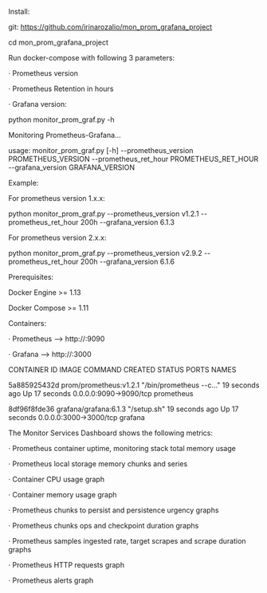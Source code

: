 Install:

git: https://github.com/irinarozalio/mon_prom_grafana_project

cd mon_prom_grafana_project


Run docker-compose with following 3 parameters: 

· Prometheus version

· Prometheus Retention in hours 

· Grafana version:


python monitor_prom_graf.py -h

Monitoring Prometheus-Grafana...

usage: monitor_prom_graf.py [-h] --prometheus_version PROMETHEUS_VERSION
                            --prometheus_ret_hour PROMETHEUS_RET_HOUR
                            --grafana_version GRAFANA_VERSION

Example:

For prometheus version 1.x.x:

python monitor_prom_graf.py --prometheus_version v1.2.1 --prometheus_ret_hour 200h --grafana_version 6.1.3

For prometheus version 2.x.x:

python monitor_prom_graf.py --prometheus_version v2.9.2 --prometheus_ret_hour 200h --grafana_version 6.1.6

Prerequisites:

Docker Engine >= 1.13

Docker Compose >= 1.11

Containers:

· Prometheus --> http://<host-ip>:9090

· Grafana --> http://<host-ip>:3000


CONTAINER ID        IMAGE                    COMMAND                  CREATED             STATUS              PORTS                    NAMES

5a885925432d        prom/prometheus:v1.2.1   "/bin/prometheus --c…"   19 seconds ago      Up 17 seconds       0.0.0.0:9090->9090/tcp   prometheus

8df96f8fde36        grafana/grafana:6.1.3    "/setup.sh"              19 seconds ago      Up 17 seconds       0.0.0.0:3000->3000/tcp   grafana



The Monitor Services Dashboard shows the following metrics:

· Prometheus container uptime, monitoring stack total memory usage

· Prometheus local storage memory chunks and series 

· Container CPU usage graph 

· Container memory usage graph 

· Prometheus chunks to persist and persistence urgency graphs 

· Prometheus chunks ops and checkpoint duration graphs 

· Prometheus samples ingested rate, target scrapes and scrape duration graphs 

· Prometheus HTTP requests graph 

· Prometheus alerts graph